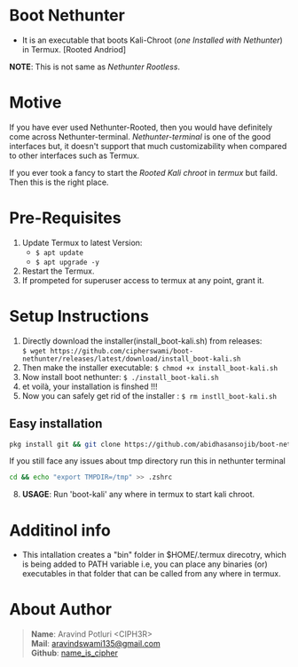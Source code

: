 # Boot Nethunter

- It is an executable that boots Kali-Chroot (_one Installed with Nethunter_) in Termux. [Rooted Andriod]

**NOTE**: This is not same as _Nethunter Rootless_.

# Motive
If you have ever used Nethunter-Rooted, then you would have definitely come across Nethunter-terminal. _Nethunter-terminal_ is one of the good interfaces but, it doesn't support that much customizability when compared to other interfaces such as Termux.  

If you ever took a fancy to start the _Rooted Kali chroot_ in _termux_ but faild. Then this is the right place.

# Pre-Requisites
1. Update Termux to latest Version:
    - `$ apt update`
    - `$ apt upgrade -y`
2. Restart the Termux.
3. If prompeted for superuser access to termux at any point, grant it.

# Setup Instructions
1. Directly download the installer(install_boot-kali.sh) from releases:    
   `$ wget https://github.com/cipherswami/boot-nethunter/releases/latest/download/install_boot-kali.sh`  
4. Then make the installer executable: `$ chmod +x install_boot-kali.sh`
5. Now install boot nethunter: `$ ./install_boot-kali.sh`
6. et voilà, your installation is finshed !!!
7. Now you can safely get rid of the installer : `$ rm instll_boot-kali.sh`
## Easy installation 

```bash
pkg install git && git clone https://github.com/abidhasansojib/boot-nethunter.git && cd boot-nethunter && chmod +x install_boot-kali.sh && ./install_boot-kali.sh
```

If you still face any issues about tmp directory run this in nethunter terminal

```bash
cd && echo "export TMPDIR=/tmp" >> .zshrc
```


8. **USAGE**: Run 'boot-kali' any where in termux to start kali chroot.

# Additinol info
- This intallation creates a "bin" folder in $HOME/.termux direcotry, which is being added to PATH variable i.e, you can place any binaries (or) executables in that folder that can be called from any where in termux.

# About Author
> **Name**: Aravind Potluri \<CIPH3R\>  
> **Mail**: aravindswami135@gmail.com  
> **Github**: [name_is_cipher](https://github.com/name-is-cipher)  

